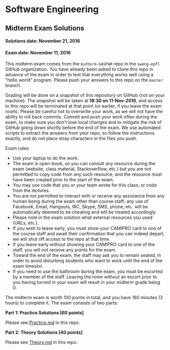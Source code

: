 # Software Engineering
## Midterm Exam Solutions
#### Solutions date: November 21, 2016
#### Exam date: November 11, 2016


This midterm exam comes from the `midterm-GASPAR` repo in the `sweng-epfl` GitHub organization.
You have already been asked to clone this repo in advance of the exam in order to test that everything works well using a "hello world" program. Please push your answers to this repo on the `master` branch. 


Grading will be done on a snapshot of this repository on GitHub (not on your machine). The snapshot will be taken at **18:30 on 11-Nov-2016**, and access to this repo will be terminated at that point (or earlier, if you leave the exam room). Please be careful not to overwrite your work, as we will not have the ability to roll back commits. Commit and push your work often during the exam, to make sure you don't lose local changes and to mitigate the risk of GitHub going down shortly before the end of the exam. We use automated scripts to extract the answers from your repo, so follow the instructions exactly, and do not place stray characters in the files you push.


Exam rules:
- Use your laptop to do the work.
- The exam is open-book, so you can consult any resource during the exam (website, class material, Stackoverflow, etc.) but you are not permitted to copy code from any such resource, and the resource must have been created prior to the start of the exam.
- You may use code that you or your team wrote for this class, or code from the lectures.
- You are not permitted to interact with or receive any assistance from any human being during the exam other than course staff; any use of Facebook, Email, Hangouts, IRC, Skype, SMS, phone, etc. will be automatically deemed to be cheating and will be treated accordingly.
- Please note in the exam solution what external resources you used (URLs, etc.).
- If you wish to leave early, you must show your CAMIPRO card to one of the course staff and await their confirmation that you can indeed depart; we will shut off access to the repo at that time.
- If you leave early without showing your CAMIPRO card to one of the staff, you will not receive any points for the exam.
- Toward the end of the exam, the staff may ask you to remain seated, in order to avoid disturbing students who want to work until the end of the exam timeslot.
- If you need to use the bathroom during the exam, you must be escorted by a member of the staff. Leaving the room without an escort prior to you having turned in your exam will result in your midterm grade being 0.


The midterm exam is worth 100 points in total, and you have 180 minutes (3 hours) to complete it. The exam consists of two parts:

**Part 1: Practice Solutions [60 points]**

Please see [Practice.md](Practice.md) in this repo.

**Part 2: Theory Solutions [40 points]**

Please see [Theory.md](Theory.md) in this repo.
